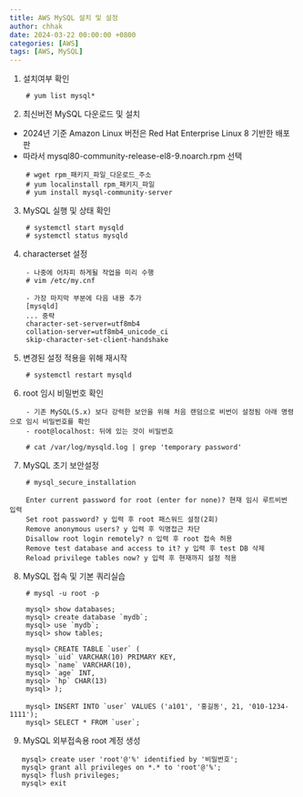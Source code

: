 ```yaml
---
title: AWS MySQL 설치 및 설정
author: chhak
date: 2024-03-22 00:00:00 +0800
categories: [AWS]
tags: [AWS, MySQL]
---
```


1. 설치여부 확인
```
    # yum list mysql*
```

2. 최신버전 MySQL 다운로드 및 설치
  - 2024년 기준 Amazon Linux 버전은 Red Hat Enterprise Linux 8 기반한 배포판    
  - 따라서 mysql80-community-release-el8-9.noarch.rpm 선택 
```
    # wget rpm_패키지_파일_다운로드_주소
    # yum localinstall rpm_패키지_파일
    # yum install mysql-community-server
```

3. MySQL 실행 및 상태 확인
```
    # systemctl start mysqld
    # systemctl status mysqld
```

4. characterset 설정
```
    - 나중에 어차피 하게될 작업을 미리 수행
    # vim /etc/my.cnf

    - 가장 마지막 부분에 다음 내용 추가
    [mysqld]
    ... 중략
    character-set-server=utf8mb4
    collation-server=utf8mb4_unicode_ci
    skip-character-set-client-handshake
```
5. 변경된 설정 적용을 위해 재시작
```
    # systemctl restart mysqld
```

6. root 임시 비밀번호 확인
```
    - 기존 MySQL(5.x) 보다 강력한 보안을 위해 처음 랜덤으로 비번이 설정됨 아래 명령으로 임시 비밀번호를 확인
    - root@localhost: 뒤에 있는 것이 비밀번호

    # cat /var/log/mysqld.log | grep 'temporary password'
```

7. MySQL 초기 보안설정
```
    # mysql_secure_installation

    Enter current password for root (enter for none)? 현재 임시 루트비번 입력
    Set root password? y 입력 후 root 패스워드 설정(2회)
    Remove anonymous users? y 입력 후 익명접근 차단
    Disallow root login remotely? n 입력 후 root 접속 허용
    Remove test database and access to it? y 입력 후 test DB 삭제
    Reload privilege tables now? y 입력 후 현재까지 설정 적용
```

8. MySQL 접속 및 기본 쿼리실습

```
    # mysql -u root -p

    mysql> show databases;
    mysql> create database `mydb`;
    mysql> use `mydb`;
    mysql> show tables;

    mysql> CREATE TABLE `user` (
    mysql> `uid` VARCHAR(10) PRIMARY KEY,
    mysql> `name` VARCHAR(10),
    mysql> `age` INT,
    mysql> `hp` CHAR(13)
    mysql> );

    mysql> INSERT INTO `user` VALUES ('a101', '홍길동', 21, '010-1234-1111');
    mysql> SELECT * FROM `user`;
```

9. MySQL 외부접속용 root 계정 생성

```
   mysql> create user 'root'@'%' identified by '비밀번호';
   mysql> grant all privileges on *.* to 'root'@'%';
   mysql> flush privileges;
   mysql> exit
```
